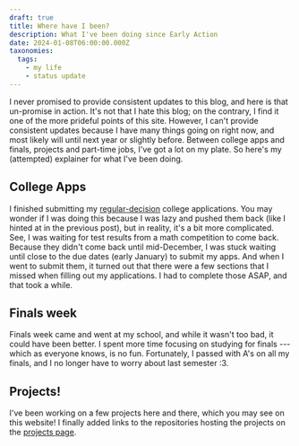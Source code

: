 ```yaml
---
draft: true
title: Where have I been?
description: What I've been doing since Early Action
date: 2024-01-08T06:00:00.000Z
taxonomies:
  tags:
    - my life
    - status update
---
```


I never promised to provide consistent updates to this blog, and here is that un-promise in action. It's not that I hate this blog; on the contrary, I find it one of the more prideful points of this site. However, I can't provide consistent updates because I have many things going on right now, and most likely will until next year or slightly before. Between college apps and finals, projects and part-time jobs, I've got a lot on my plate. So here's my (attempted) explainer for what I've been doing.

## College Apps

I finished submitting my [regular-decision](@/blog/Surviving-Early-Action.md) college applications. You may wonder if I was doing this because I was lazy and pushed them back (like I hinted at in the previous post), but in reality, it's a bit more complicated. See, I was waiting for test results from a math competition to come back. Because they didn't come back until mid-December, I was stuck waiting until close to the due dates (early January) to submit my apps. And when I went to submit them, it turned out that there were a few sections that I missed when filling out my applications. I had to complete those ASAP, and that took a while.

## Finals week

Finals week came and went at my school, and while it wasn't too bad, it could have been better. I spent more time focusing on studying for finals --- which as everyone knows, is no fun. Fortunately, I passed with A's on all my finals, and I no longer have to worry about last semester :3.

## Projects!

I've been working on a few projects here and there, which you may see on this website! I finally added links to the repositories hosting the projects on the [projects page](/projects).
